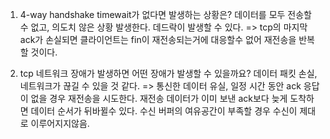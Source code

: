 1. 4-way handshake timewait가 없다면 발생하는 상황은?
데이터를 모두 전송할 수 없고, 의도치 않은 상황 발생한다.
데드락이 발생할 수 있다.
=> tcp의 마지막 ack가 손실되면 클라이언트는 fin이 재전송되는거에 대응할수 없어 재전송을 반복할 것이다.

2. tcp 네트워크 장애가 발생하면 어떤 장애가 발생할 수 있을까요?
데이터 패킷 손실, 네트워크가 끊길 수 있을 것 같다.
=> 통신한 데이터 유실, 일정 시간 동안 ack 응답이 없을 경우 재전송을 시도한다. 
재전송 데이터가 이미 보낸 ack보다 늦게 도착하면 데이터 순서가 뒤바뀔수 있다. 수신 버퍼의 여유공간이 부족할 경우 수신이 제대로 이루어지지않음.